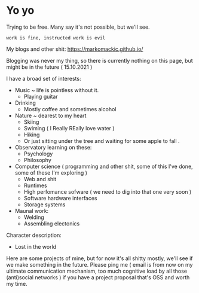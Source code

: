 # Yo yo

Trying to be free. Many say it's not possible, but we'll see.

`work is fine, instructed work is evil`

My blogs and other shit: https://markomackic.github.io/

Blogging was never my thing, so there is currently nothing on this page, but might be in the future ( 15.10.2021 ) 

I have a broad set of interests:

* Music
  ~ life is pointless without it. 
  * Playing guitar
* Drinking
  * Mostly coffee and sometimes alcohol
* Nature
  ~ dearest to my heart
  * Skiing
  * Swiming ( I Really REally love water ) 
  * Hiking
  * Or just sitting under the tree and waiting for some apple to fall . 
* Observatory learning on these:
  * Psychology 
  * Philosophy
* Computer science ( programming and other shit, some of this I've done, some of these I'm exploring ) 
  * Web and shit
  * Runtimes 
  * High perfomance sofware ( we need to dig into that one very soon ) 
  * Software hardware interfaces
  * Storage systems
* Maunal work:
  * Welding
  * Assembling electonics

Character description:
* Lost in the world

Here are some projects of mine, but for now it's all shitty mostly, we'll see if we make something in the future.
Please ping me ( email is from now on my ultimate communication mechanism, too much cognitive load by all those (anti)social networks ) if you have a project proposal that's OSS and worth my time.

